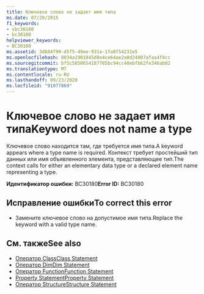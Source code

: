 ```yaml
---
title: Ключевое слово не задает имя типа
ms.date: 07/20/2015
f1_keywords:
- vbc30180
- bc30180
helpviewer_keywords:
- BC30180
ms.assetid: 3d684f99-d5f5-49ee-931e-1fa8f54231e5
ms.openlocfilehash: 8034a1901845d8e4ce64ae2a0d24007afaa4f4cc
ms.sourcegitcommit: bf5c5850654187705bc94cc40ebfb62fe346ab02
ms.translationtype: MT
ms.contentlocale: ru-RU
ms.lasthandoff: 09/23/2020
ms.locfileid: "91077869"
---
```

# <a name="keyword-does-not-name-a-type"></a><span data-ttu-id="60260-102">Ключевое слово не задает имя типа</span><span class="sxs-lookup"><span data-stu-id="60260-102">Keyword does not name a type</span></span>

<span data-ttu-id="60260-103">Ключевое слово находится там, где требуется имя типа.</span><span class="sxs-lookup"><span data-stu-id="60260-103">A keyword appears where a type name is required.</span></span> <span data-ttu-id="60260-104">Контекст требует простейший тип данных или имя объявленного элемента, представляющее тип.</span><span class="sxs-lookup"><span data-stu-id="60260-104">The context calls for either an elementary data type or a declared element name representing a type.</span></span>  
  
 <span data-ttu-id="60260-105">**Идентификатор ошибки:** BC30180</span><span class="sxs-lookup"><span data-stu-id="60260-105">**Error ID:** BC30180</span></span>  
  
## <a name="to-correct-this-error"></a><span data-ttu-id="60260-106">Исправление ошибки</span><span class="sxs-lookup"><span data-stu-id="60260-106">To correct this error</span></span>  
  
- <span data-ttu-id="60260-107">Замените ключевое слово на допустимое имя типа.</span><span class="sxs-lookup"><span data-stu-id="60260-107">Replace the keyword with a valid type name.</span></span>  
  
## <a name="see-also"></a><span data-ttu-id="60260-108">См. также</span><span class="sxs-lookup"><span data-stu-id="60260-108">See also</span></span>

- [<span data-ttu-id="60260-109">Оператор Class</span><span class="sxs-lookup"><span data-stu-id="60260-109">Class Statement</span></span>](../language-reference/statements/class-statement.md)
- [<span data-ttu-id="60260-110">Оператор Dim</span><span class="sxs-lookup"><span data-stu-id="60260-110">Dim Statement</span></span>](../language-reference/statements/dim-statement.md)
- [<span data-ttu-id="60260-111">Оператор Function</span><span class="sxs-lookup"><span data-stu-id="60260-111">Function Statement</span></span>](../language-reference/statements/function-statement.md)
- [<span data-ttu-id="60260-112">Property Statement</span><span class="sxs-lookup"><span data-stu-id="60260-112">Property Statement</span></span>](../language-reference/statements/property-statement.md)
- [<span data-ttu-id="60260-113">Оператор Structure</span><span class="sxs-lookup"><span data-stu-id="60260-113">Structure Statement</span></span>](../language-reference/statements/structure-statement.md)
